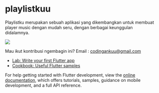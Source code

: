 # playlistkuu

Playlistku merupakan sebuah aplikasi yang dikembangkan untuk membuat player music dengan mudah seru, dengan berbagai keunggulan didalamnya.

<a href="https://www.figma.com/design/y2Jx4jP8GSMBUYmNxqfu3U/Untitled?node-id=1-5&t=mjuct6dBfBYtHay7-4"><img src="/assets/cover.png"></a>

Mau ikut kontribusi ngembagin ini?
Email : codingankuu@gmail.com

- [Lab: Write your first Flutter app](https://docs.flutter.dev/get-started/codelab)
- [Cookbook: Useful Flutter samples](https://docs.flutter.dev/cookbook)

For help getting started with Flutter development, view the
[online documentation](https://docs.flutter.dev/), which offers tutorials,
samples, guidance on mobile development, and a full API reference.
